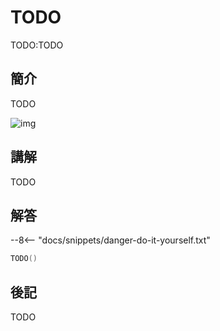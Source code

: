 # TODO

TODO:TODO

## 簡介

TODO

![img](https://imagedelivery.net/cdkaXPuFls5qlrh3GM4hfA/032018b0-2e37-4843-81a5-24074ef2ad00/public)

## 講解

TODO

## 解答

--8<-- "docs/snippets/danger-do-it-yourself.txt"

```swift linenums="1"
TODO()
```

## 後記

TODO
